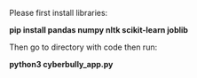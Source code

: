 Please first install libraries: 

<b>pip install pandas numpy nltk scikit-learn joblib </b>

Then go to directory with code then run: 

<b> python3 cyberbully_app.py </b>
